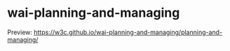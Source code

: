 # wai-planning-and-managing

Preview: https://w3c.github.io/wai-planning-and-managing/planning-and-managing/